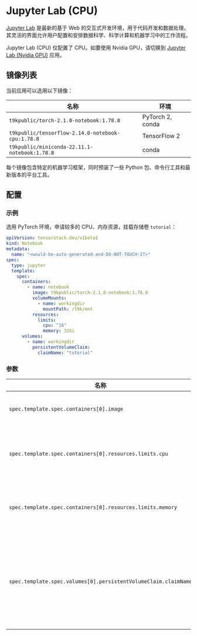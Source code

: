 # Jupyter Lab (CPU)

[Jupyter Lab](https://github.com/jupyterlab/jupyterlab) 是最新的基于 Web 的交互式开发环境，用于代码开发和数据处理。其灵活的界面允许用户配置和安排数据科学、科学计算和机器学习中的工作流程。

Jupyter Lab (CPU) 仅配置了 CPU。如要使用 Nvidia GPU，请切换到 [Jupyter Lab (Nvidia GPU)]() 应用。

## 镜像列表

当前应用可以选用以下镜像：

| 名称                                              | 环境             |
| ------------------------------------------------- | ---------------- |
| `t9kpublic/torch-2.1.0-notebook:1.78.8`           | PyTorch 2, conda |
| `t9kpublic/tensorflow-2.14.0-notebook-cpu:1.78.8` | TensorFlow 2     |
| `t9kpublic/miniconda-22.11.1-notebook:1.78.8`     | conda            |

每个镜像包含特定的机器学习框架，同时预装了一些 Python 包、命令行工具和最新版本的平台工具。

## 配置

### 示例

选用 PyTorch 环境，申请较多的 CPU、内存资源，挂载存储卷 `tutorial`：

```yaml
apiVersion: tensorstack.dev/v1beta1
kind: Notebook
metadata:
  name: "<would-be-auto-generated-and-DO-NOT-TOUCH-IT>"
spec:
  type: jupyter
  template:
    spec:
      containers:
        - name: notebook
          image: t9kpublic/torch-2.1.0-notebook:1.78.8
          volumeMounts:
            - name: workingdir
              mountPath: /t9k/mnt
          resources:
            limits:
              cpu: "16"
              memory: 32Gi
      volumes:
        - name: workingdir
          persistentVolumeClaim:
            claimName: "tutorial"
```

### 参数

| 名称                                                            | 描述                                                          | 值                                      |
| --------------------------------------------------------------- | ------------------------------------------------------------- | --------------------------------------- |
| `spec.template.spec.containers[0].image`                        | Jupyter Lab 容器镜像。                                        | `t9kpublic/torch-2.1.0-notebook:1.77.1` |
| `spec.template.spec.containers[0].resources.limits.cpu`         | Jupyter Lab 最多能使用的 CPU 数量。                           | `16`                                    |
| `spec.template.spec.containers[0].resources.limits.memory`      | Jupyter Lab 最多能使用的内存数量。                            | `32Gi`                                  |
| `spec.template.spec.volumes[0].persistentVolumeClaim.claimName` | 绑定一个 PVC 到 Jupyter Lab 上，作为 Jupyter Lab 的工作空间。 | `""`                                    |
